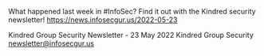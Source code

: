 What happened last week in #InfoSec? Find it out with the Kindred security newsletter!
https://news.infosecgur.us/2022-05-23

Kindred Group Security Newsletter - 23 May 2022
Kindred Group Security
newsletter@infosecgur.us
 
